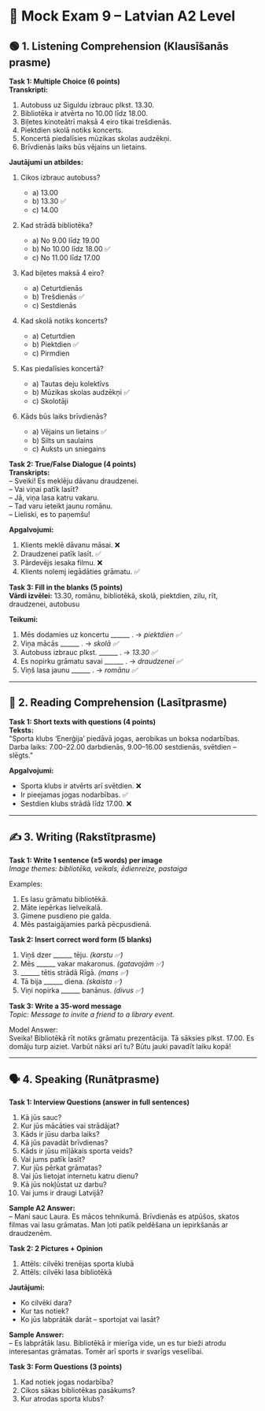 # 📝 Mock Exam 9 – Latvian A2 Level

## 🟢 1. Listening Comprehension (Klausīšanās prasme)

**Task 1: Multiple Choice (6 points)**  
**Transkripti:**  
1. Autobuss uz Siguldu izbrauc plkst. 13.30.  
2. Bibliotēka ir atvērta no 10.00 līdz 18.00.  
3. Biļetes kinoteātrī maksā 4 eiro tikai trešdienās.  
4. Piektdien skolā notiks koncerts.  
5. Koncertā piedalīsies mūzikas skolas audzēkņi.  
6. Brīvdienās laiks būs vējains un lietains.

**Jautājumi un atbildes:**  
1. Cikos izbrauc autobuss?  
   - a) 13.00  
   - b) 13.30 ✅  
   - c) 14.00  

2. Kad strādā bibliotēka?  
   - a) No 9.00 līdz 19.00  
   - b) No 10.00 līdz 18.00 ✅  
   - c) No 11.00 līdz 17.00  

3. Kad biļetes maksā 4 eiro?  
   - a) Ceturtdienās  
   - b) Trešdienās ✅  
   - c) Sestdienās  

4. Kad skolā notiks koncerts?  
   - a) Ceturtdien  
   - b) Piektdien ✅  
   - c) Pirmdien  

5. Kas piedalīsies koncertā?  
   - a) Tautas deju kolektīvs  
   - b) Mūzikas skolas audzēkņi ✅  
   - c) Skolotāji  

6. Kāds būs laiks brīvdienās?  
   - a) Vējains un lietains ✅  
   - b) Silts un saulains  
   - c) Auksts un sniegains

**Task 2: True/False Dialogue (4 points)**  
**Transkripts:**  
– Sveiki! Es meklēju dāvanu draudzenei.  
– Vai viņai patīk lasīt?  
– Jā, viņa lasa katru vakaru.  
– Tad varu ieteikt jaunu romānu.  
– Lieliski, es to paņemšu!

**Apgalvojumi:**  
1. Klients meklē dāvanu māsai. ❌  
2. Draudzenei patīk lasīt. ✅  
3. Pārdevējs iesaka filmu. ❌  
4. Klients nolemj iegādāties grāmatu. ✅

**Task 3: Fill in the blanks (5 points)**  
**Vārdi izvēlei:** 13.30, romānu, bibliotēkā, skolā, piektdien, zilu, rīt, draudzenei, autobusu

**Teikumi:**  
1. Mēs dodamies uz koncertu ______ . → *piektdien ✅*  
2. Viņa mācās ______ . → *skolā ✅*  
3. Autobuss izbrauc plkst. ______ . → *13.30 ✅*  
4. Es nopirku grāmatu savai ______ . → *draudzenei ✅*  
5. Viņš lasa jaunu ______ . → *romānu ✅*

---

## 📖 2. Reading Comprehension (Lasītprasme)

**Task 1: Short texts with questions (4 points)**  
**Teksts:**  
"Sporta klubs ‘Enerģija’ piedāvā jogas, aerobikas un boksa nodarbības. Darba laiks: 7.00–22.00 darbdienās, 9.00–16.00 sestdienās, svētdien – slēgts."

**Apgalvojumi:**  
- Sporta klubs ir atvērts arī svētdien. ❌  
- Ir pieejamas jogas nodarbības. ✅  
- Sestdien klubs strādā līdz 17.00. ❌

---

## ✍️ 3. Writing (Rakstītprasme)

**Task 1: Write 1 sentence (≥5 words) per image**  
*Image themes: bibliotēka, veikals, ēdienreize, pastaiga*

Examples:  
1. Es lasu grāmatu bibliotēkā.  
2. Māte iepērkas lielveikalā.  
3. Ģimene pusdieno pie galda.  
4. Mēs pastaigājamies parkā pēcpusdienā.

**Task 2: Insert correct word form (5 blanks)**  
1. Viņš dzer ______ tēju. *(karstu ✅)*  
2. Mēs ______ vakar makaronus. *(gatavojām ✅)*  
3. ______ tētis strādā Rīgā. *(mans ✅)*  
4. Tā bija ______ diena. *(skaista ✅)*  
5. Viņi nopirka ______ banānus. *(divus ✅)*

**Task 3: Write a 35-word message**  
*Topic: Message to invite a friend to a library event.*

Model Answer:  
Sveika! Bibliotēkā rīt notiks grāmatu prezentācija. Tā sāksies plkst. 17.00. Es domāju turp aiziet. Varbūt nāksi arī tu? Būtu jauki pavadīt laiku kopā!

---

## 🗣 4. Speaking (Runātprasme)

**Task 1: Interview Questions (answer in full sentences)**  
1. Kā jūs sauc?  
2. Kur jūs mācāties vai strādājat?  
3. Kāds ir jūsu darba laiks?  
4. Kā jūs pavadāt brīvdienas?  
5. Kāds ir jūsu mīļākais sporta veids?  
6. Vai jums patīk lasīt?  
7. Kur jūs pērkat grāmatas?  
8. Vai jūs lietojat internetu katru dienu?  
9. Kā jūs nokļūstat uz darbu?  
10. Vai jums ir draugi Latvijā?

**Sample A2 Answer:**  
– Mani sauc Laura. Es mācos tehnikumā. Brīvdienās es atpūšos, skatos filmas vai lasu grāmatas. Man ļoti patīk peldēšana un iepirkšanās ar draudzenēm.

**Task 2: 2 Pictures + Opinion**  
1. Attēls: cilvēki trenējas sporta klubā  
2. Attēls: cilvēki lasa bibliotēkā

**Jautājumi:**  
- Ko cilvēki dara?  
- Kur tas notiek?  
- Ko jūs labprātāk darāt – sportojat vai lasāt?

**Sample Answer:**  
– Es labprātāk lasu. Bibliotēkā ir mierīga vide, un es tur bieži atrodu interesantas grāmatas. Tomēr arī sports ir svarīgs veselībai.

**Task 3: Form Questions (3 points)**  
1. Kad notiek jogas nodarbība?  
2. Cikos sākas bibliotēkas pasākums?  
3. Kur atrodas sporta klubs?